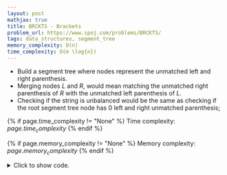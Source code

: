 ```yaml
---
layout: post
mathjax: true
title: BRCKTS - Brackets
problem_url: https://www.spoj.com/problems/BRCKTS/
tags: data_structures, segment_tree
memory_complexity: O(n)
time_complexity: O(m \log{n})
---
```


- Build a segment tree where nodes represent the unmatched left and right
parenthesis.
- Merging nodes $L$ and $R$, would mean matching the unmatched right
parenthesis of $R$ with the unmatched left parenthesis of $L$.
- Checking if the string is unbalanced would be the same as checking if the
root segment tree node has 0 left and right unmatched parenthesis;


{% if page.time_complexity != "None" %}
Time complexity: ${{ page.time_complexity }}$
{% endif %}

{% if page.memory_complexity != "None" %}
Memory complexity: ${{ page.memory_complexity }}$
{% endif %}

<details>
<summary>
<p style="display:inline">Click to show code.</p>
</summary>
```cpp
{% raw %}
using namespace std;
using ll = long long;
using ii = pair<int, int>;
using vi = vector<int>;
template <typename T, typename Container>
struct SegmentTree
{
    int n;
    vector<T> t;
    SegmentTree(Container &a) : n(a.size())
    {
        t.resize(4 * n);
        build(a, 1, 0, n - 1);
    }
    void build(Container &a, int v, int tl, int tr)
    {
        if (tl == tr)
            t[v] = T(a[tl]);
        else
        {
            int tm = (tl + tr) / 2;
            build(a, v * 2, tl, tm);
            build(a, v * 2 + 1, tm + 1, tr);
            t[v] = merge(t[v * 2], t[v * 2 + 1]);
        }
    }
    inline T merge(T a, T b) { return a + b; }
    T query(int v, int tl, int tr, int l, int r)
    {
        if (l > r)
            return T();
        if (l == tl and r == tr)
            return t[v];
        int tm = (tl + tr) / 2;
        return merge(query(v * 2, tl, tm, l, min(r, tm)),
                     query(v * 2 + 1, tm + 1, tr, max(l, tm + 1), r));
    }
    void update(int v, int tl, int tr, int pos, T new_val)
    {
        if (tl == tr)
            t[v] = new_val;
        else
        {
            int tm = (tl + tr) / 2;
            if (pos <= tm)
                update(v * 2, tl, tm, pos, new_val);
            else
                update(v * 2 + 1, tm + 1, tr, pos, new_val);
            t[v] = merge(t[v * 2], t[v * 2 + 1]);
        }
    }
};
struct Node
{
    int umleft, umright;
    Node() { umleft = umright = -1; }
    Node(int umleft, int umright) : umleft(umleft), umright(umright) {}
    explicit Node(char c) : umleft(c == '('), umright(c == ')') {}
    bool operator==(Node const &other) const
    {
        return umleft == other.umleft and umright == other.umright;
    }
    Node operator+(Node const &right_node) const
    {
        if (this->operator==(Node()))
            return right_node;
        if (right_node == Node())
            return *this;
        int matches = min(umleft, right_node.umright);
        return {right_node.umleft + umleft - matches,
                right_node.umright + umright - matches};
    }
    bool balanced(void) const { return umleft == 0 and umright == 0; }
};
int main(void)
{
    ios::sync_with_stdio(false), cin.tie(NULL);
    int t = 10;
    while (t--)
    {
        int n, m;
        string brackets;
        cin >> n >> brackets >> m;
        SegmentTree<Node, string> st(brackets);
        cout << "Test " << 10 - t << ":\n";
        while (m--)
        {
            int k;
            cin >> k;
            if (k == 0)
            {
                cout << (st.query(1, 0, n - 1, 0, n - 1).balanced() ? "YES"
                                                                    : "NO")
                     << '\n';
            }
            else
            {
                k--;
                brackets[k] = (brackets[k] == '(' ? ')' : '(');
                st.update(1, 0, n - 1, k, Node(brackets[k]));
            }
        }
    }
    return 0;
}

{% endraw %}
```
</details>

